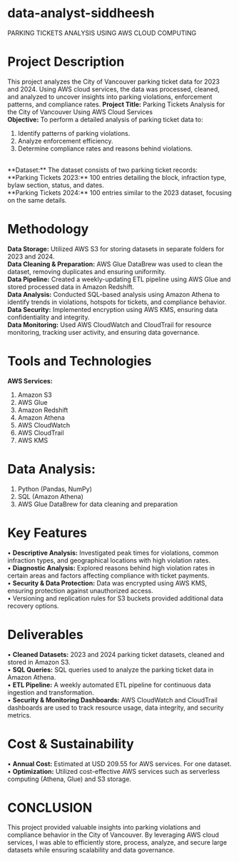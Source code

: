 # data-analyst-siddheesh
PARKING TICKETS ANALYSIS USING AWS CLOUD COMPUTING
</br>
# Project Description
This project analyzes the City of Vancouver parking ticket data for 2023 and 2024. Using AWS cloud services, the data was processed, cleaned, and analyzed to uncover insights into parking violations, enforcement patterns, and compliance rates.
**Project Title:** Parking Tickets Analysis for the City of Vancouver Using AWS Cloud Services
</br>
**Objective:** To perform a detailed analysis of parking ticket data to:
1.	Identify patterns of parking violations.
2.	Analyze enforcement efficiency.
3.	Determine compliance rates and reasons behind violations.
</br>
**Dataset:** The dataset consists of two parking ticket records:
</br>
**Parking Tickets 2023:** 100 entries detailing the block, infraction type, bylaw section, status, and dates.
</br>
**Parking Tickets 2024:** 100 entries similar to the 2023 dataset, focusing on the same details.

# Methodology
**Data Storage:** Utilized AWS S3 for storing datasets in separate folders for 2023 and 2024.
</br>
**Data Cleaning & Preparation:** AWS Glue DataBrew was used to clean the dataset, removing duplicates and ensuring uniformity.
</br>
**Data Pipeline:** Created a weekly-updating ETL pipeline using AWS Glue and stored processed data in Amazon Redshift.
</br>
**Data Analysis:** Conducted SQL-based analysis using Amazon Athena to identify trends in violations, hotspots for tickets, and compliance behavior.
</br>
**Data Security:** Implemented encryption using AWS KMS, ensuring data confidentiality and integrity.
</br>
**Data Monitoring:** Used AWS CloudWatch and CloudTrail for resource monitoring, tracking user activity, and ensuring data governance.

# Tools and Technologies
**AWS Services:**
1.	Amazon S3
2.	AWS Glue
3.	Amazon Redshift
4.	Amazon Athena
5.	AWS CloudWatch
6.	AWS CloudTrail
7.	AWS KMS

# Data Analysis:
1.	Python (Pandas, NumPy)
2.	SQL (Amazon Athena)
3.	AWS Glue DataBrew for data cleaning and preparation


# Key Features
•	**Descriptive Analysis:** Investigated peak times for violations, common infraction types, and geographical locations with high violation rates.
</br>
•	**Diagnostic Analysis:** Explored reasons behind high violation rates in certain areas and factors affecting compliance with ticket payments.
</br>
•	**Security & Data Protection:** Data was encrypted using AWS KMS, ensuring protection against unauthorized access.
</br>
•	Versioning and replication rules for S3 buckets provided additional data recovery options.


# Deliverables
•	**Cleaned Datasets:** 2023 and 2024 parking ticket datasets, cleaned and stored in Amazon S3.
</br>
•	**SQL Queries:** SQL queries used to analyze the parking ticket data in Amazon Athena.
</br>
•	**ETL Pipeline:** A weekly automated ETL pipeline for continuous data ingestion and transformation.
</br>
•	**Security & Monitoring Dashboards:** AWS CloudWatch and CloudTrail dashboards are used to track resource usage, data integrity, and security metrics.


# Cost & Sustainability
•	**Annual Cost:** Estimated at USD 209.55 for AWS services. For one dataset.
</br>
•	**Optimization:** Utilized cost-effective AWS services such as serverless computing (Athena, Glue) and S3 storage.

# CONCLUSION
This project provided valuable insights into parking violations and compliance behavior in the City of Vancouver. By leveraging AWS cloud services, I was able to efficiently store, process, analyze, and secure large datasets while ensuring scalability and data governance.
